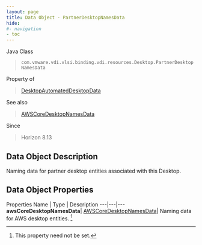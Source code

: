 ```yaml
---
layout: page
title: Data Object - PartnerDesktopNamesData
hide:
#- navigation
- toc
---
```






Java Class
> `com.vmware.vdi.vlsi.binding.vdi.resources.Desktop.PartnerDesktopNamesData`

Property of
> [DesktopAutomatedDesktopData](vdi.resources.Desktop.AutomatedDesktopData.md#field_detail)

See also
> [AWSCoreDesktopNamesData](vdi.resources.Desktop.AWSCoreDesktopNamesData.md)

Since
> Horizon 8.13


## Data Object Description

Naming data for partner desktop entities associated with this Desktop.

## Data Object Properties
Properties
Name |  Type |  Description
---|---|---
**awsCoreDesktopNamesData**| [AWSCoreDesktopNamesData](vdi.resources.Desktop.AWSCoreDesktopNamesData.md)|  Naming data for AWS desktop entities. [^1]


 


[^1]: This property need not be set.